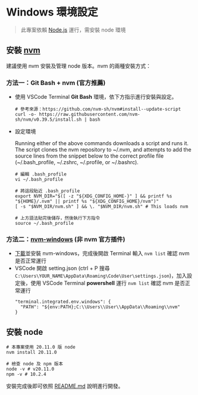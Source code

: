 # Windows 環境設定

> 此專案依賴 [Node.js](https://nodejs.org/en) 運行，需安裝 node 環境

## 安裝 [nvm](https://github.com/nvm-sh/nvm)

建議使用 nvm 安裝及管理 node 版本。nvm 的兩種安裝方式：

### 方法一：Git Bash + nvm (官方推薦)

- 使用 VSCode Terminal **Git Bash** 環境，依下方指示進行安裝與設定。

  ```shell
  # 參考來源：https://github.com/nvm-sh/nvm#install--update-script
  curl -o- https://raw.githubusercontent.com/nvm-sh/nvm/v0.39.5/install.sh | bash
  ```

- 設定環境

  Running either of the above commands downloads a script and runs it. The script clones the nvm repository to ~/.nvm, and attempts to add the source lines from the snippet below to the correct profile file (~/.bash_profile, ~/.zshrc, ~/.profile, or ~/.bashrc).

  ```shell
  # 編輯 .bash_profile
  vi ~/.bash_profile

  # 將這段貼近 .bash_profile
  export NVM_DIR="$([ -z "${XDG_CONFIG_HOME-}" ] && printf %s "${HOME}/.nvm" || printf %s "${XDG_CONFIG_HOME}/nvm")"
  [ -s "$NVM_DIR/nvm.sh" ] && \. "$NVM_DIR/nvm.sh" # This loads nvm

  # 上方語法貼完後儲存，然後執行下方指令
  source ~/.bash_profile
  ```

### 方法二：[nvm-windows](https://github.com/coreybutler/nvm-windows) (非 nvm 官方插件)

- [下載](https://github.com/coreybutler/nvm-windows/releases)並安裝 nvm-windows，完成後開啟 Terminal 輸入 `nvm list` 確認 nvm 是否正常運行
- VSCode 開啟 setting.json (ctrl + P 搜尋 `C:\Users\YOUR_NAME\AppData\Roaming\Code\User\settings.json`)，加入設定後，使用 VSCode Terminal **powershell** 運行 `nvm list` 確認 nvm 是否正常運行
  ```
  "terminal.integrated.env.windows": {
    "PATH": "${env:PATH};C:\\Users\\User\\AppData\\Roaming\\nvm"
  }
  ```

## 安裝 node

```shell
# 本專案使用 20.11.0 版 node
nvm install 20.11.0

# 檢查 node 及 npm 版本
node -v # v20.11.0
npm -v # 10.2.4
```

安裝完成後即可依照 [README.md](./README.md) 說明進行開發。
